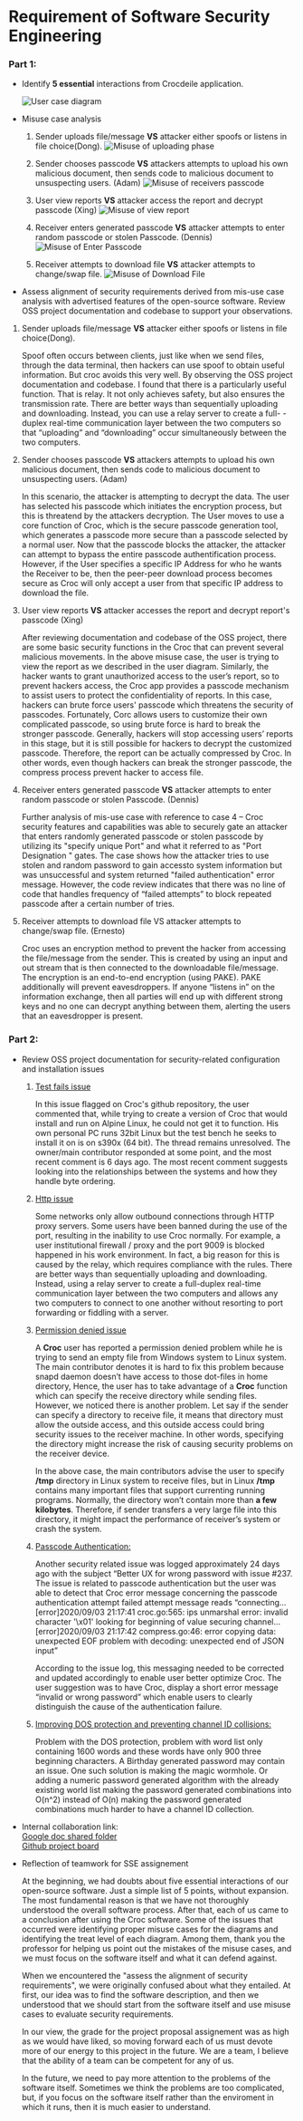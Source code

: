 # Requirement of Software Security Engineering

### Part 1: 
* Identify **5 essential** interactions from Crocdeile application.

  ![User case diagram](image/Userdiagram.png)

* Misuse case analysis
  1. Sender uploads file/message **VS** attacker either spoofs or listens in file choice(Dong).
  ![Misuse of uploading phase](image/MisUseCase1.png)
  
  2. Sender chooses passcode **VS** attackers attempts to upload his own malicious document, then sends code to malicious document to unsuspecting users. (Adam)
  ![Misuse of receivers passcode](image/MisUseCase2F.png)
  
  3. User view reports **VS** attacker access the report and decrypt passcode (Xing)
  ![Misuse of view report](image/MisUseCase3.png)
 
  4. Receiver enters generated passcode **VS** attacker attempts to enter random passcode or stolen Passcode. (Dennis)
  ![Misuse of Enter Passcode](image/MisUseCase4E.png)
  
  5. Receiver attempts to download file **VS** attacker attempts to change/swap file.
  ![Misuse of Download File](image/MisUseCase5F.png)

* Assess alignment of security requirements derived from mis-use case analysis with advertised features of the open-source software. Review OSS project documentation and         codebase to support your observations. 

1. Sender uploads file/message **VS** attacker either spoofs or listens in file choice(Dong).

   Spoof often occurs between clients, just like when we send files, through the data terminal, then hackers can use spoof to obtain useful information. But croc avoids 	    this very well. By observing the OSS project documentation and codebase. I found that there is a particularly useful function. That is relay. It not only achieves 		    safety, but also ensures the transmission rate. There are better ways than sequentially uploading and downloading. Instead, you can use a relay server to create a full-        -duplex real-time communication layer between the two computers so that “uploading” and “downloading” occur simultaneously between the two computers.
 
2. Sender chooses passcode **VS** attackers attempts to upload his own malicious document, then sends code to malicious document to unsuspecting users. (Adam)
	
   In this scenario, the attacker is attempting to decrypt the data.  The user has selected his passcode which initiates the encryption process, but this is threatend by the      attackers decryption.  The User moves to use a core function of Croc, which is the secure passcode generation tool, which generates a passcode more secure than a passcode      selected by a normal user.  Now that the passcode blocks the attacker, the attacker can attempt to bypass the entire passcode authentification process.  However, if the User    specifies a specific IP Address for who he wants the Receiver to be, then the peer-peer download process becomes secure as Croc will only accept a user from that specific IP    address to download the file.  

3. User view reports **VS** attacker accesses the report and decrypt report's passcode (Xing)

   After reviewing documentation and codebase of the OSS project, there are some basic security functions in the Croc that can prevent several malicious movements. In the 	    above misuse case, the user is trying to view the report as we described in the user diagram. Similarly, the hacker wants to grant unauthorized access to the user’s 	    report, so to prevent hackers access, the Croc app provides a passcode mechanism to assist users to protect the confidentiality of reports. In this case, hackers can 	    brute force users' passcode which threatens the security of passcodes. Fortunately, Corc allows users to customize their own complicated passcode, so using brute force is      hard to break the stronger passcode. Generally, hackers will stop accessing users’ reports in this stage, but it is still possible for hackers to decrypt the customized        passcode. Therefore, the report can be actually compressed by Croc. In other words, even though hackers can break the stronger passcode, the compress process prevent hacker    to access file.
  
4. Receiver enters generated passcode **VS** attacker attempts to enter random passcode or stolen Passcode. (Dennis)

	Further analysis of mis-use case with reference to case 4 – Croc security features and capabilities was able to securely gate an attacker that enters randomly generated passcode or stolen passcode by utilizing its "specify unique Port" and what it referred to as "Port Designation " gates. The case shows how the attacker tries to use stolen and random password to gain accessto system information but was unsuccessful and system returned "failed authentication" error message. However, the code review indicates that there was no line of code that handles frequency of “failed attempts” to block repeated passcode after a certain number of tries. 

5. Receiver attempts to download file VS attacker attempts to change/swap file. (Ernesto)

	Croc uses an encryption method to prevent the hacker from accessing the file/message from the sender. This is created by using an input and out stream that is then connected to the downloadable file/message. The encryption is an end-to-end encryption (using PAKE). PAKE additionally will prevent eavesdroppers. If anyone “listens in” on the information exchange, then all parties will end up with different strong keys and no one can decrypt anything between them, alerting the users that an eavesdropper is present.


### Part 2: 
* Review OSS project documentation for security-related configuration and installation issues

	1. [Test fails issue](https://github.com/schollz/croc/issues/218)
	
	   In this issue flagged on Croc's github repository, the user commented that, while trying to create a version of Croc that would install and run on Alpine Linux, 
	   he could not get it to function.  His own personal PC runs 32bit Linux but the test bench he seeks to install it on is on s390x (64 bit). The thread remains 		   unresolved. The owner/main contributor responded at some point, and the most recent comment is 6 days ago.  The most recent comment suggests looking into the 		   relationships between the systems and how they handle byte ordering.
	
	2. [Http issue](https://github.com/schollz/croc/issues/270)
	
	   Some networks only allow outbound connections through HTTP proxy servers. Some users have been banned during the use of the port, resulting in the inability to use 		   Croc normally. For example, a user institutional firewall / proxy and the port 9009 is blocked happened in his work environment. In fact, a big reason for this is 	 	    caused by the relay, which requires compliance with the rules. There are better ways than sequentially uploading and downloading. Instead, using a relay server to 	  	     create a full-duplex real-time communication layer between the two computers and allows any two computers to connect to one another without resorting to port 	   	      forwarding or fiddling with a server.
	
	3. [Permission denied issue](https://github.com/schollz/croc/issues/275)
	   
	   A **Croc** user has reported a permission denied problem while he is trying to send an empty file from Windows system to Linux system. The main contributor denotes              it is hard to fix this problem because snapd daemon doesn’t have access to those dot-files in home directory, Hence, the user has to take advantage of a **Croc**                function which can specify the receive directory while sending files. However, we noticed there is another problem. Let say if the sender can specify a directory to            receive file, it means that directory must allow the outside access, and this outside access could bring security issues to the receiver machine. In other words,                specifying the directory might increase the risk of causing security problems on the receiver device.   
	   
	   In the above case, the main contributors advise the user to specify **/tmp** directory in Linux system to receive files, but in Linux **/tmp** contains many                    important files that support currenting running programs. Normally, the directory won’t contain more than **a few kilobytes**. Therefore, if sender transfers a very            large file into this directory, it might impact the performance of receiver’s system or crash the system.

	
	4. [Passcode Authentication:](https://github.com/schollz/croc/issues/237#) 
	
	   Another security related issue was logged approximately 24 days ago with the subject “Better UX for wrong password with issue #237. The issue is related to passcode 	   authentication but the user was able to detect that Croc error message concerning the passcode authentication attempt failed attempt message reads “connecting...                [error]2020/09/03 21:17:41 croc.go:565: ips unmarshal error: invalid character '\x01' looking for beginning of value securing channel...[error]2020/09/03 21:17:42 		   compress.go:46: error copying data: unexpected EOF problem with decoding: unexpected end of JSON input”
	   
	   According to the issue log, this messaging needed to be corrected and updated accordingly to enable user better optimize Croc. The user suggestion was to have Croc,
	   display a short error message “invalid or wrong password” which enable users to clearly distinguish the cause of the authentication failure.

	
	5. [Improving DOS protection and preventing channel ID collisions:](https://github.com/schollz/croc/issues/261)
	
	   Problem with the DOS protection, problem with word list only containing 1600 words and these words have only 900 three beginning characters. A Birthday generated                password may contain an issue. One such solution is making the magic wormhole. Or adding a numeric password generated algorithm with the already existing world list            making the password generated combinations into O(n^2)  instead of O(n) making the password generated combinations much harder to have a channel ID collection. 

* Internal collaboration link:  
  [Google doc shared folder](https://docs.google.com/document/d/1RNjo0B2nqTEVmV74BUeL3rUyLTpLzrr7ZCfBDvtYeYs/edit?usp=sharing)  
  [Github project board](https://github.com/ZexiXin/CYBR8420/projects/1)


* Reflection of teamwork for SSE assignement

  At the beginning, we had doubts about five essential interactions of our open-source software. Just a simple list of 5 points, without expansion. 
  The most fundamental reason is that we have not thoroughly understood the overall software process. After that, each of us came to a conclusion after using the Croc software.
  Some of the issues that occurred were identifying proper misuse cases for the diagrams and identifying the treat level of each diagram. 
  Among them, thank you the professor for helping us point out the mistakes of the misuse cases, and we must focus on the software itself and what it can defend against.

  When we encountered the "assess the alignment of security requirements", we were originally confused about what they entailed. At first, our idea was to find the software 	   description, 
  and then we understood that we should start from the software itself and use misuse cases to evaluate security requirements.
  
  
  In our view, the grade for the project proposal assignement was as high as we would have liked, so moving forward each of us must devote more of our energy to this project in   the future. 
  We are a team, I believe that the ability of a team can be competent for any of us.

  In the future, we need to pay more attention to the problems of the software itself. Sometimes we think the problems are too complicated, but, if you focus on the software 	   itself rather than the enviroment in which it runs, then it is much easier to understand.
